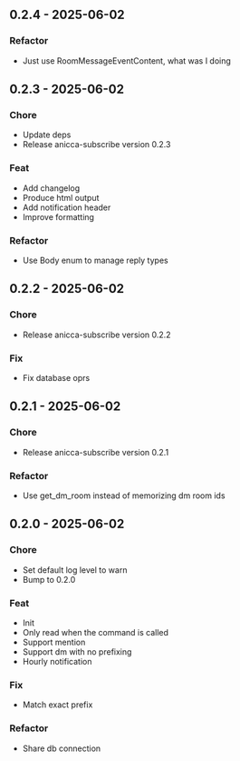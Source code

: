 ## 0.2.4 - 2025-06-02
### Refactor
- Just use RoomMessageEventContent, what was I doing

## 0.2.3 - 2025-06-02
### Chore
- Update deps
- Release anicca-subscribe version 0.2.3

### Feat
- Add changelog
- Produce html output
- Add notification header
- Improve formatting

### Refactor
- Use Body enum to manage reply types

## 0.2.2 - 2025-06-02
### Chore
- Release anicca-subscribe version 0.2.2

### Fix
- Fix database oprs

## 0.2.1 - 2025-06-02
### Chore
- Release anicca-subscribe version 0.2.1

### Refactor
- Use get_dm_room instead of memorizing dm room ids

## 0.2.0 - 2025-06-02
### Chore
- Set default log level to warn
- Bump to 0.2.0

### Feat
- Init
- Only read when the command is called
- Support mention
- Support dm with no prefixing
- Hourly notification

### Fix
- Match exact prefix

### Refactor
- Share db connection

